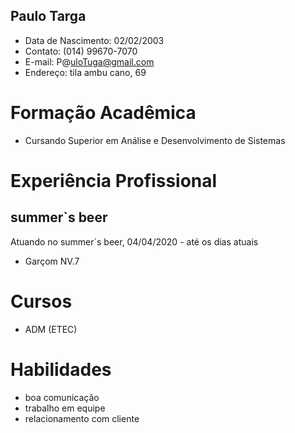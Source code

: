## Paulo Targa
* Data de Nascimento: 02/02/2003
* Contato: (014) 99670-7070
* E-mail: P@uloTuga@gmail.com
* Endereço: tila ambu cano, 69 

# Formação Acadêmica
* Cursando Superior em Análise e Desenvolvimento de Sistemas

# Experiência Profissional
## summer`s beer

Atuando no summer´s beer, 04/04/2020 - até os dias atuais

* Garçom NV.7

# Cursos
* ADM (ETEC)

# Habilidades
* boa comunicação 
* trabalho em equipe 
* relacionamento com cliente
